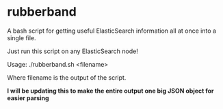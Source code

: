 rubberband
==========

A bash script for getting useful ElasticSearch information all at once into a single file.

Just run this script on any ElasticSearch node!

Usage: ./rubberband.sh \<filename\>

Where filename is the output of the script.  

**I will be updating this to make the entire output one big JSON object for easier parsing**
